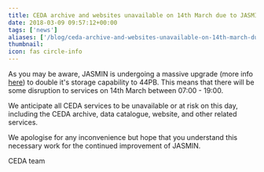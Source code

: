 ```yaml
---
title: CEDA archive and websites unavailable on 14th March due to JASMIN upgrade
date: 2018-03-09 09:57:12+00:00
tags: ['news']
aliases: ['/blog/ceda-archive-and-websites-unavailable-on-14th-march-due-to-jasmin-upgrade']
thumbnail: 
icon: fas circle-info
---
```

As you may be aware, JASMIN is undergoing a massive upgrade (more info [here](http://www.ceda.ac.uk/blog/jasmin-upgrade-reminders-and-further-information/ "JASMIN upgrade news item")) to double it's storage capability to 44PB. This means that there will be some disruption to services on 14th March between 07:00 - 19:00. 


We anticipate all CEDA services to be unavailable or at risk on this day, including the CEDA archive, data catalogue, website, and other related services. 


We apologise for any inconvenience but hope that you understand this necessary work for the continued improvement of JASMIN. 


CEDA team


 


 

